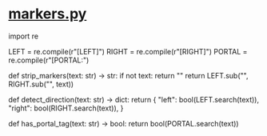 # [markers.py](http://_vscodecontentref_/0)
import re

LEFT = re.compile(r"\[LEFT\]")
RIGHT = re.compile(r"\[RIGHT\]")
PORTAL = re.compile(r"\[PORTAL:")

def strip_markers(text: str) -> str:
    if not text:
        return ""
    return LEFT.sub("", RIGHT.sub("", text))

def detect_direction(text: str) -> dict:
    return {
        "left": bool(LEFT.search(text)),
        "right": bool(RIGHT.search(text)),
    }

def has_portal_tag(text: str) -> bool:
    return bool(PORTAL.search(text))
